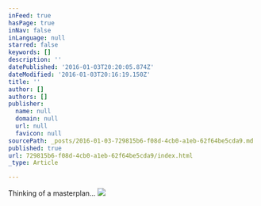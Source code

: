 ```yaml
---
inFeed: true
hasPage: true
inNav: false
inLanguage: null
starred: false
keywords: []
description: ''
datePublished: '2016-01-03T20:20:05.874Z'
dateModified: '2016-01-03T20:16:19.150Z'
title: ''
author: []
authors: []
publisher:
  name: null
  domain: null
  url: null
  favicon: null
sourcePath: _posts/2016-01-03-729815b6-f08d-4cb0-a1eb-62f64be5cda9.md
published: true
url: 729815b6-f08d-4cb0-a1eb-62f64be5cda9/index.html
_type: Article

---
```

Thinking of a masterplan...
![](https://the-grid-user-content.s3-us-west-2.amazonaws.com/728d3b36-7b0d-46ba-a02e-abd96f4ddad1.jpg)